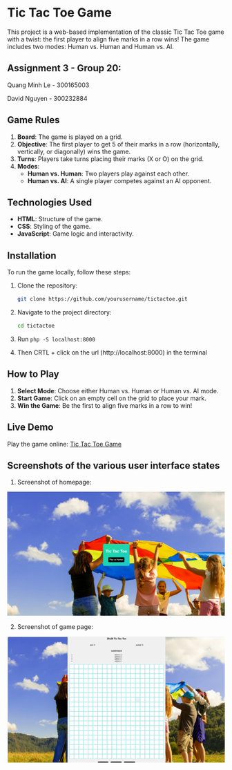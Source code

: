 # Tic Tac Toe Game

This project is a web-based implementation of the classic Tic Tac Toe game with a twist: the first player to align five marks in a row wins! The game includes two modes: Human vs. Human and Human vs. AI.

## Assignment 3 - Group 20:

Quang Minh Le - 300165003

David Nguyen - 300232884


## Game Rules

1. **Board**: The game is played on a grid.
2. **Objective**: The first player to get 5 of their marks in a row (horizontally, vertically, or diagonally) wins the game.
3. **Turns**: Players take turns placing their marks (X or O) on the grid.
4. **Modes**: 
    - **Human vs. Human**: Two players play against each other.
    - **Human vs. AI**: A single player competes against an AI opponent.

## Technologies Used

- **HTML**: Structure of the game.
- **CSS**: Styling of the game.
- **JavaScript**: Game logic and interactivity.

## Installation

To run the game locally, follow these steps:

1. Clone the repository:
    ```bash
    git clone https://github.com/yourusername/tictactoe.git
    ```
2. Navigate to the project directory:
    ```bash
    cd tictactoe
    ```
3. Run <code>php -S localhost:8000</code>

4. Then CRTL + click on the url (http://localhost:8000) in the terminal

## How to Play

1. **Select Mode**: Choose either Human vs. Human or Human vs. AI mode.
2. **Start Game**: Click on an empty cell on the grid to place your mark.
3. **Win the Game**: Be the first to align five marks in a row to win!

## Live Demo

Play the game online: [Tic Tac Toe Game](https://david5x5tictactoe.netlify.app)

## Screenshots of the various user interface states

1. Screenshot of homepage:

![Screenshot of homepage](docs/design_system/Homepage.png)

2. Screenshot of game page:

![Screenshot of game page](docs/design_system/GamePage.png)
